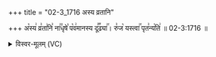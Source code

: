 +++
title = "02-3_1716 अस्य व्रतानि"

+++
अ꣡स्य꣢ व्र꣣ता꣢नि꣣ ना꣢꣫धृषे꣣ प꣡व꣢मानस्य दू꣣꣬ढ्या꣢꣯। रु꣣ज꣡ यस्त्वा꣢꣯ पृत꣣न्य꣡ति꣢ ॥ 02-3:1716 ॥

<details><summary>विस्वर-मूलम् (VC)</summary>

अस्य व्रतानि नाधृषे पवमानस्य दूढ्या । रुज यस्त्वा पृतन्यति ॥१७१६॥
</details>
